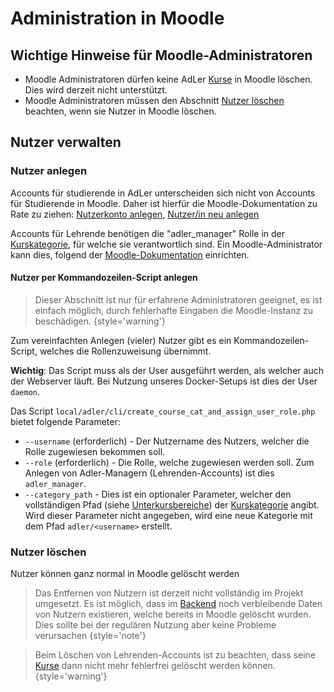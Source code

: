 # Administration in Moodle

## Wichtige Hinweise für Moodle-Administratoren
- Moodle Administratoren dürfen keine AdLer [Kurse](Lernwelt-GE.md) in Moodle löschen. Dies wird derzeit nicht
  unterstützt.
- Moodle Administratoren müssen den Abschnitt [Nutzer löschen](#nutzer-l-schen) beachten, wenn sie Nutzer in Moodle löschen.

## Nutzer verwalten

### Nutzer anlegen
Accounts für studierende in AdLer unterscheiden sich nicht von Accounts für Studierende in Moodle.
Daher ist hierfür die Moodle-Dokumentation zu Rate zu ziehen: 
[Nutzerkonto anlegen](https://docs.moodle.org/404/de/Nutzerkonten_anlegen), 
[Nutzer/in neu anlegen](https://docs.moodle.org/404/de/Nutzer/in_neu_anlegen)

Accounts für Lehrende benötigen die "adler_manager" Rolle in der 
[Kurskategorie](Kurskategorie-VP.md), für welche sie verantwortlich sind.
Ein Moodle-Administrator kann dies, folgend der 
[Moodle-Dokumentation](https://docs.moodle.org/404/de/Kursbereichseinschreibung) einrichten.

#### Nutzer per Kommandozeilen-Script anlegen

> Dieser Abschnitt ist nur für erfahrene Administratoren geeignet, es ist einfach möglich,
> durch fehlerhafte Eingaben die Moodle-Instanz zu beschädigen.
> {style='warning'}

Zum vereinfachten Anlegen (vieler) Nutzer gibt es ein Kommandozeilen-Script, welches die Rollenzuweisung übernimmt.

**Wichtig**: Das Script muss als der User ausgeführt werden, als welcher auch der Webserver läuft. 
Bei Nutzung unseres Docker-Setups ist dies der User `daemon`.

Das Script `local/adler/cli/create_course_cat_and_assign_user_role.php` bietet folgende Parameter:
- `--username` (erforderlich) - Der Nutzername des Nutzers, welcher die Rolle zugewiesen bekommen soll.
- `--role` (erforderlich) - Die Rolle, welche zugewiesen werden soll. Zum Anlegen von Adler-Managern 
(Lehrenden-Accounts) ist dies `adler_manager`.
- `--category_path` - Dies ist ein optionaler Parameter, welcher den vollständigen Pfad (siehe 
[Unterkursbereiche](https://docs.moodle.org/404/de/Kursbereiche#Unterkursbereiche_anlegen)) der 
[Kurskategorie](Kurskategorie-VP.md) angibt. Wird dieser Parameter nicht angegeben, wird eine neue Kategorie mit dem 
Pfad `adler/<username>` erstellt.

### Nutzer löschen
Nutzer können ganz normal in Moodle gelöscht werden

> Das Entfernen von Nutzern ist derzeit nicht vollständig im Projekt umgesetzt. Es ist möglich, dass im 
> [Backend](Backend-GE.md) noch verbleibende Daten von Nutzern existieren, welche bereits in Moodle gelöscht wurden.
> Dies sollte bei der regulären Nutzung aber keine Probleme verursachen
> {style='note'}
 
> Beim Löschen von Lehrenden-Accounts ist zu beachten, dass seine [Kurse](Lernwelt-GE.md) dann nicht mehr fehlerfrei 
> gelöscht werden können.
> {style='warning'}
